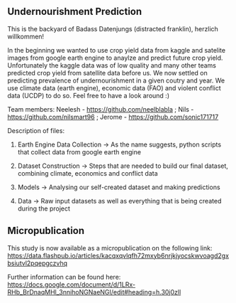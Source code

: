 ## Undernourishment Prediction

This is the backyard of Badass Datenjungs (distracted franklin), herzlich willkommen!

In the beginning we wanted to use crop yield data from kaggle and satelite images from google earth engine to anaylze and predict future crop yield.
Unfortunately the kaggle data was of low quality and many other teams predicted crop yield from satellite data before us. We now settled on predicting
prevalence of undernourishment in a given coutry and year. We use climate data (earth engine), economic data (FAO) and violent conflict data (UCDP)
to do so. Feel free to have a look around :)

Team members:
Neelesh - https://github.com/neelblabla ;
Nils - https://github.com/nilsmart96 ;
Jerome - https://github.com/sonic171717

Description of files:

1) Earth Engine Data Collection -> As the name suggests, python scripts that collect data from google earth engine

2) Dataset Construction -> Steps that are needed to build our final dataset, combining climate, economics and conflict data

3) Models -> Analysing our self-created dataset and making predictions

4) Data -> Raw input datasets as well as everything that is being created during the project

## Micropublication
This study is now available as a micropublication on the following link:
https://data.flashpub.io/articles/kacqxqvlqfh72mxyb6nrjkjyocskwvoagd2gxbsiutvl2pqepgczvhq

Further information can be found here:
https://docs.google.com/document/d/1LRx-RHb_BrDnaqMHl_3nnihoNGNaeNGI/edit#heading=h.30j0zll
